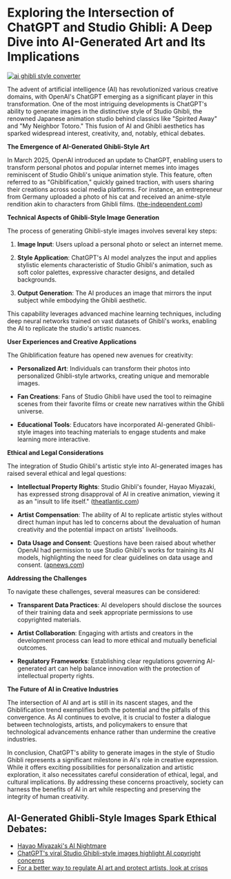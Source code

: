 # Exploring the Intersection of ChatGPT and Studio Ghibli: A Deep Dive into AI-Generated Art and Its Implications

[![ai ghibli style converter](https://i.imgur.com/dwt8Y5G.gif)](https://witbeam.net/slzx)

The advent of artificial intelligence (AI) has revolutionized various creative domains, with OpenAI's ChatGPT emerging as a significant player in this transformation. One of the most intriguing developments is ChatGPT's ability to generate images in the distinctive style of Studio Ghibli, the renowned Japanese animation studio behind classics like "Spirited Away" and "My Neighbor Totoro." This fusion of AI and Ghibli aesthetics has sparked widespread interest, creativity, and, notably, ethical debates.

**The Emergence of AI-Generated Ghibli-Style Art**

In March 2025, OpenAI introduced an update to ChatGPT, enabling users to transform personal photos and popular internet memes into images reminiscent of Studio Ghibli's unique animation style. This feature, often referred to as "Ghiblification," quickly gained traction, with users sharing their creations across social media platforms. For instance, an entrepreneur from Germany uploaded a photo of his cat and received an anime-style rendition akin to characters from Ghibli films. ([the-independent.com](https://www.the-independent.com/arts-entertainment/films/news/studio-ghibli-chatgpt-openai-hayao-miyazaki-trend-copyright-b2723114.html?utm_source=openai))

**Technical Aspects of Ghibli-Style Image Generation**

The process of generating Ghibli-style images involves several key steps:

1. **Image Input**: Users upload a personal photo or select an internet meme.

2. **Style Application**: ChatGPT's AI model analyzes the input and applies stylistic elements characteristic of Studio Ghibli's animation, such as soft color palettes, expressive character designs, and detailed backgrounds.

3. **Output Generation**: The AI produces an image that mirrors the input subject while embodying the Ghibli aesthetic.

This capability leverages advanced machine learning techniques, including deep neural networks trained on vast datasets of Ghibli's works, enabling the AI to replicate the studio's artistic nuances.

**User Experiences and Creative Applications**

The Ghiblification feature has opened new avenues for creativity:

- **Personalized Art**: Individuals can transform their photos into personalized Ghibli-style artworks, creating unique and memorable images.

- **Fan Creations**: Fans of Studio Ghibli have used the tool to reimagine scenes from their favorite films or create new narratives within the Ghibli universe.

- **Educational Tools**: Educators have incorporated AI-generated Ghibli-style images into teaching materials to engage students and make learning more interactive.

**Ethical and Legal Considerations**

The integration of Studio Ghibli's artistic style into AI-generated images has raised several ethical and legal questions:

- **Intellectual Property Rights**: Studio Ghibli's founder, Hayao Miyazaki, has expressed strong disapproval of AI in creative animation, viewing it as an "insult to life itself." ([theatlantic.com](https://www.theatlantic.com/newsletters/archive/2025/03/studio-ghibli-memes-openai-chatgpt/682235/?utm_source=openai))

- **Artist Compensation**: The ability of AI to replicate artistic styles without direct human input has led to concerns about the devaluation of human creativity and the potential impact on artists' livelihoods.

- **Data Usage and Consent**: Questions have been raised about whether OpenAI had permission to use Studio Ghibli's works for training its AI models, highlighting the need for clear guidelines on data usage and consent. ([apnews.com](https://apnews.com/article/0f4cb487ec3042dd5b43ad47879b91f4?utm_source=openai))

**Addressing the Challenges**

To navigate these challenges, several measures can be considered:

- **Transparent Data Practices**: AI developers should disclose the sources of their training data and seek appropriate permissions to use copyrighted materials.

- **Artist Collaboration**: Engaging with artists and creators in the development process can lead to more ethical and mutually beneficial outcomes.

- **Regulatory Frameworks**: Establishing clear regulations governing AI-generated art can help balance innovation with the protection of intellectual property rights.

**The Future of AI in Creative Industries**

The intersection of AI and art is still in its nascent stages, and the Ghiblification trend exemplifies both the potential and the pitfalls of this convergence. As AI continues to evolve, it is crucial to foster a dialogue between technologists, artists, and policymakers to ensure that technological advancements enhance rather than undermine the creative industries.

In conclusion, ChatGPT's ability to generate images in the style of Studio Ghibli represents a significant milestone in AI's role in creative expression. While it offers exciting possibilities for personalization and artistic exploration, it also necessitates careful consideration of ethical, legal, and cultural implications. By addressing these concerns proactively, society can harness the benefits of AI in art while respecting and preserving the integrity of human creativity.


## AI-Generated Ghibli-Style Images Spark Ethical Debates:
- [Hayao Miyazaki's AI Nightmare](https://www.theatlantic.com/newsletters/archive/2025/03/studio-ghibli-memes-openai-chatgpt/682235/?utm_source=openai)
- [ChatGPT's viral Studio Ghibli-style images highlight AI copyright concerns](https://apnews.com/article/0f4cb487ec3042dd5b43ad47879b91f4?utm_source=openai)
- [For a better way to regulate AI art and protect artists, look at crisps](https://www.ft.com/content/1674e431-5f4a-4952-8ea1-2e9add47abaf?utm_source=openai)